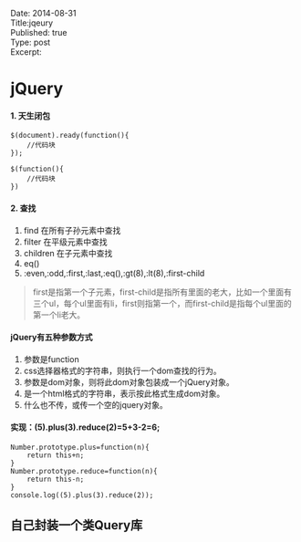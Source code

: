 Date: 2014-08-31  
Title:jqeury   
Published: true  
Type: post  
Excerpt: 

# jQuery

#### 1. 天生闭包

```
$(document).ready(function(){
	//代码块
});
```
```
$(function(){
	//代码块
})
```

#### 2. 查找
1. find 在所有子孙元素中查找
2. filter 在平级元素中查找
3. children 在子元素中查找
4. eq()
5. :even,:odd,:first,:last,:eq(),:gt(8)<!--大于8-->,:lt(8)<!--小于8的-->,:first-child
> first是指第一个子元素，first-child是指所有里面的老大，比如一个里面有三个ul，每个ul里面有li，first则指第一个，而first-child是指每个ul里面的第一个li老大。



#### jQuery有五种参数方式
1. 参数是function
2. css选择器格式的字符串，则执行一个dom查找的行为。
3. 参数是dom对象，则将此dom对象包装成一个jQuery对象。
4. 是一个html格式的字符串，表示按此格式生成dom对象。
5. 什么也不传，或传一个空的jquery对象。


#### 实现：(5).plus(3).reduce(2)=5+3-2=6;

```
Number.prototype.plus=function(n){
	return this+n;
}
Number.prototype.reduce=function(n){
	return this-n;
}
console.log((5).plus(3).reduce(2));
```

## 自己封装一个类Query库